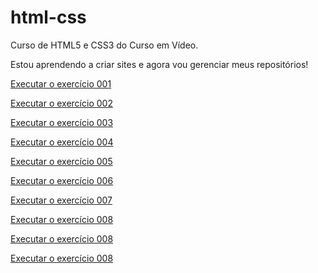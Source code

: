 # html-css
 Curso de HTML5 e CSS3 do Curso em Vídeo.

 Estou aprendendo a criar sites e agora vou gerenciar meus repositórios!

<a href="https://camii-codes.github.io/html-css/exercicios/ex001-ola-mundo/index.html"> Executar o exercício 001</a>
 
<a href="https://camii-codes.github.io/html-css/exercicios/ex002-paragrafos/index.html"> Executar o exercício 002</a>

<a href="https://camii-codes.github.io/html-css/exercicios/ex003-paragrafos/index.html"> Executar o exercício 003</a>

<a href="https://camii-codes.github.io/html-css/exercicios/ex004-favicon/index.html"> Executar o exercício 004</a>

<a href="https://camii-codes.github.io/html-css/exercicios/ex005-erro/index.html"> Executar o exercício 005</a>

<a href="https://camii-codes.github.io/html-css/exercicios/ex006-hierarquia/index.html"> Executar o exercício 006</a>

<a href="https://camii-codes.github.io/html-css/exercicios/ex007-semantica/index.html"> Executar o exercício 007</a>
  
<a href="https://camii-codes.github.io/html-css/exercicios/ex008-formatacoes/index.html"> Executar o exercício 008</a>

<a href="https://camii-codes.github.io/html-css/exercicios/ex008-outras/index.html"> Executar o exercício 008</a>
   
<a href="https://camii-codes.github.io/html-css/exercicios/ex008-formatacoes/index.html"> Executar o exercício 008</a>
